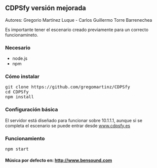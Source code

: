 ## CDPSfy versión mejorada
Autores: Gregorio Martínez Luque - Carlos Guillermo Torre Barrenechea 

Es importante tener el escenario creado previamente para un correcto funcionamineto.
### Necesario

- node.js
- npm

### Cómo instalar

<pre>
git clone https://github.com/gregomartinz/CDPSfy
cd CDPSfy
npm install
</pre>

### Configuración básica

El servidor está diseñado para funcionar sobre 10.1.1.1, aunque si se completa el escenario se puede entrar desde www.cdpsfy.es

### Funcionamiento

<pre>
npm start
</pre>

#### Música por defecto en: http://www.bensound.com
